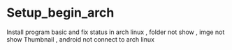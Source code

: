 # Setup_begin_arch
Install program basic and fix status in arch linux , folder not show , imge not show Thumbnail , android not connect to arch linux 
